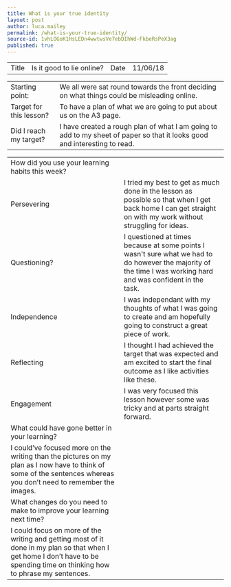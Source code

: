 ```yaml
---
title: What is your true identity
layout: post
author: luca.mailey
permalink: /what-is-your-true-identity/
source-id: 1vhLOGoK1HsLEDn4wwtwsVe7ebDIhWd-FkbeRsPeX3ag
published: true
---
```

<table>
  <tr>
    <td>Title</td>
    <td>Is it good to lie online?</td>
    <td>Date</td>
    <td>11/06/18</td>
  </tr>
</table>


<table>
  <tr>
    <td>Starting point:</td>
    <td>We all were sat round towards the front deciding on what things could be misleading online.</td>
  </tr>
  <tr>
    <td>Target for this lesson?</td>
    <td>To have a plan of what we are going to put about us on the A3 page.</td>
  </tr>
  <tr>
    <td>Did I reach my target? </td>
    <td>I have created a rough plan of what I am going to add to my sheet of paper so that it looks good and interesting to read.</td>
  </tr>
</table>


<table>
  <tr>
    <td>How did you use your learning habits this week?</td>
    <td></td>
  </tr>
  <tr>
    <td>Persevering</td>
    <td>I tried my best to get as much done in the lesson as possible so that when I get back home I can get straight on with my work without struggling for ideas.</td>
  </tr>
  <tr>
    <td>Questioning?</td>
    <td>I questioned at times because at some points I wasn't sure what we had to do however the majority of the time I was working hard and was confident in the task.</td>
  </tr>
  <tr>
    <td>Independence</td>
    <td>I was independant with my thoughts of what I was going to create and am hopefully going to construct a great piece of work.</td>
  </tr>
  <tr>
    <td>Reflecting</td>
    <td>I thought I had achieved the target that was expected and am excited to start the final outcome as I like activities like these.</td>
  </tr>
  <tr>
    <td>Engagement</td>
    <td>I was very focused this lesson however some was tricky and at parts straight forward.</td>
  </tr>
  <tr>
    <td>What could have gone better in your learning?</td>
    <td></td>
  </tr>
  <tr>
    <td>I could’ve focused more on the writing than the pictures on my plan as I now have to think of some of the sentences whereas you don’t need to remember the images.</td>
    <td></td>
  </tr>
  <tr>
    <td>What changes do you need to make to improve your learning next time?</td>
    <td></td>
  </tr>
  <tr>
    <td>I could focus on more of the writing and getting most of it done in my plan so that when I get home I don’t have to be spending time on thinking how to phrase my sentences.</td>
    <td></td>
  </tr>
</table>


